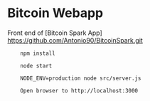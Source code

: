 # Bitcoin Webapp

Front end of [Bitcoin Spark App] https://github.com/Antonio90/BitcoinSpark.git




```
    npm install
    
    node start
    
    NODE_ENV=production node src/server.js
    
    Open browser to http://localhost:3000
```